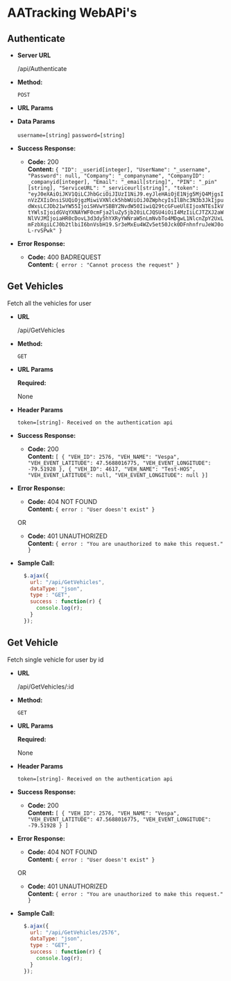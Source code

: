 # AATracking WebAPi's
**Authenticate**
----

* **Server URL**

  /api/Authenticate

* **Method:**
  
  `POST`
*  **URL Params**

* **Data Params**

   `username=[string]`
   `password=[string]`

* **Success Response:**
  
  * **Code:** 200 <br />
    **Content:** `{
    "ID": _userid[integer],
    "UserName": "_username",
    "Password": null,
    "Company": "_companyname",
    "CompanyID": _companyid[integer],
    "Email": "_email[string]",
    "PIN": "_pin"[string],
    "ServiceURL": "_serviceurl[string]",
    "token": "eyJ0eXAiOiJKV1QiLCJhbGciOiJIUzI1NiJ9.eyJleHAiOjE1Njg5MjQ4MjgsInVzZXIiOnsiSUQiOjgzMiwiVXNlck5hbWUiOiJ0ZWphcyIsIlBhc3N3b3JkIjpudWxsLCJDb21wYW55IjoiSHVwYSBBY2NvdW50IiwiQ29tcGFueUlEIjoxNTEsIkVtYWlsIjoidGVqYXNAYWF0cmFja2luZy5jb20iLCJQSU4iOiI4MzIiLCJTZXJ2aWNlVVJMIjoiaHR0cDovL3d3dy5hYXRyYWNraW5nLmNvbTo4MDgwL1NlcnZpY2UxLmFzbXgiLCJ0b2tlbiI6bnVsbH19.Sr3eMxEu4WZv5et50Jck0DFnhnfruJeWJ0oL-rvSPwk"
}`
 
* **Error Response:**

  * **Code:** 400 BADREQUEST <br />
    **Content:** `{ error : "Cannot process the request" }`
    
    
**Get Vehicles**
----
  Fetch all the vehicles for user

* **URL**

  /api/GetVehicles

* **Method:**

  `GET`
  
*  **URL Params**

   **Required:**
 
   None

* **Header Params**

  `token=[string]- Received on the authentication api`

* **Success Response:**

  * **Code:** 200 <br />
    **Content:** `[
    {
        "VEH_ID": 2576,
        "VEH_NAME": "Vespa",
        "VEH_EVENT_LATITUDE": 47.5688016775,
        "VEH_EVENT_LONGITUDE": -79.51928
    },
    {
        "VEH_ID": 4617,
        "VEH_NAME": "Test-HOS",
        "VEH_EVENT_LATITUDE": null,
        "VEH_EVENT_LONGITUDE": null
    }]`
 
* **Error Response:**

  * **Code:** 404 NOT FOUND <br />
    **Content:** `{ error : "User doesn't exist" }`

  OR

  * **Code:** 401 UNAUTHORIZED <br />
    **Content:** `{ error : "You are unauthorized to make this request." }`

* **Sample Call:**

  ```javascript
    $.ajax({
      url: "/api/GetVehicles",
      dataType: "json",
      type : "GET",
      success : function(r) {
        console.log(r);
      }
    });
  ```    

**Get Vehicle**
----
  Fetch single vehicle for user by id

* **URL**

  /api/GetVehicles/:id

* **Method:**

  `GET`
  
*  **URL Params**

   **Required:**
 
   None

* **Header Params**

  `token=[string]- Received on the authentication api`

* **Success Response:**

  * **Code:** 200 <br />
    **Content:** `[
    {
        "VEH_ID": 2576,
        "VEH_NAME": "Vespa",
        "VEH_EVENT_LATITUDE": 47.5688016775,
        "VEH_EVENT_LONGITUDE": -79.51928
    }
    ]`
 
* **Error Response:**

  * **Code:** 404 NOT FOUND <br />
    **Content:** `{ error : "User doesn't exist" }`

  OR

  * **Code:** 401 UNAUTHORIZED <br />
    **Content:** `{ error : "You are unauthorized to make this request." }`

* **Sample Call:**

  ```javascript
    $.ajax({
      url: "/api/GetVehicles/2576",
      dataType: "json",
      type : "GET",
      success : function(r) {
        console.log(r);
      }
    });
  ```    
